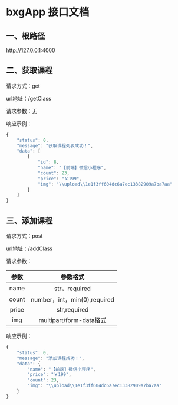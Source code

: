 # bxgApp 接口文档

## 一、根路径

http://127.0.0.1:4000

## 二、获取课程

请求方式：get

url地址：/getClass

请求参数：无

响应示例：

```javascript
{
    "status": 0,
    "message": "获取课程列表成功！",
    "data": [
        {
            "id": 8,
            "name": "【前端】微信小程序",
            "count": 23,
            "price": "￥199",
            "img": "\\upload\\1e1f3ff604dc6a7ec13382909a7ba7aa"
        }
    ]
}
```

## 三、添加课程

请求方式：post

url地址：/addClass

请求参数：

| 参数  |           参数格式           |
| :---: | :--------------------------: |
| name  |        str，required         |
| count | number，int，min(0),required |
| price |         str,required         |
|  img  |   multipart/form-data格式    |

响应示例：

```javascript
{
    "status": 0,
    "message": "添加课程成功！",
    "data": {
        "name": "【前端】微信小程序",
        "price": "￥199",
        "count": 23,
        "img": "\\upload\\1e1f3ff604dc6a7ec13382909a7ba7aa"
    }
}
```

